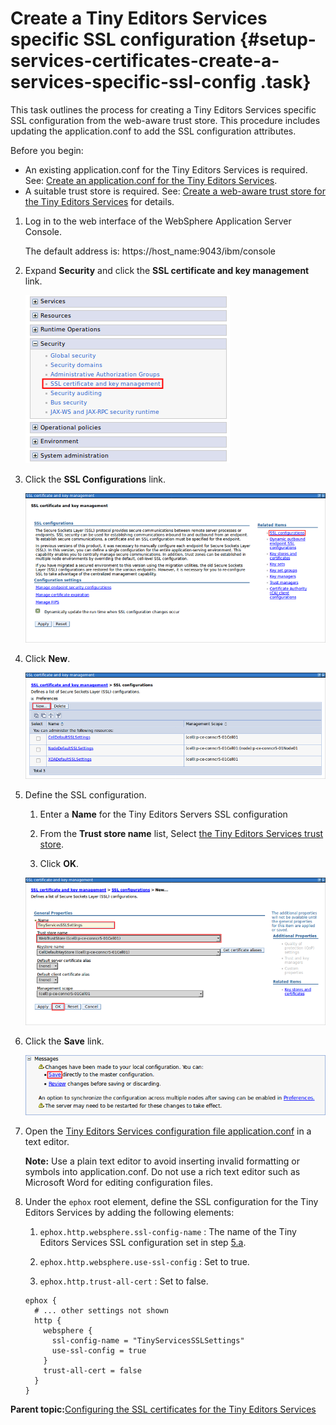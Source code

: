 # Create a Tiny Editors Services specific SSL configuration {#setup-services-certificates-create-a-services-specific-ssl-config .task}

This task outlines the process for creating a Tiny Editors Services specific SSL configuration from the web-aware trust store. This procedure includes updating the application.conf to add the SSL configuration attributes.

Before you begin:

-   An existing application.conf for the Tiny Editors Services is required. See: [Create an application.conf for the Tiny Editors Services](t_01-setup_02-services_01-appconf_01-create-an-application-conf.md).
-   A suitable trust store is required. See: [Create a web-aware trust store for the Tiny Editors Services](t_01-setup_02-services_02-certificates_01-create-a-web-aware-truststore.md) for details.

1.  Log in to the web interface of the WebSphere Application Server Console.

    The default address is: https://host\_name:9043/ibm/console

2.  Expand **Security** and click the **SSL certificate and key management** link.

    ![SSL certificate and key management link](resource/was/security_ssl.png)

3.  Click the **SSL Configurations** link.

    ![Showing SSL certificate and key management options. The SSL Configurations is highlighted.](resource/was/ssl_config_01.png)

4.  Click **New**.

    ![Page showing existing SSL configurations.](resource/was/custom_ssl_01.png)

5.  Define the SSL configuration.

    1.  Enter a **Name** for the Tiny Editors Servers SSL configuration

    2.  From the **Trust store name** list, Select [the Tiny Editors Services trust store](t_01-setup_02-services_02-certificates_01-create-a-web-aware-truststore.md).

    3.  Click **OK**.

    ![Options for a new SSL Configuration.](resource/was/custom_ssl_02.png)

6.  Click the **Save** link.

    ![Confirmation dialog for saving the new SSL Configuration.](resource/was/custom_ssl_03.png)

7.  Open the [Tiny Editors Services configuration file application.conf](t_01-setup_02-services_01-appconf_01-create-an-application-conf.md) in a text editor.

    **Note:** Use a plain text editor to avoid inserting invalid formatting or symbols into application.conf. Do not use a rich text editor such as Microsoft Word for editing configuration files.

8.  Under the `ephox` root element, define the SSL configuration for the Tiny Editors Services by adding the following elements:

    1.  `ephox.http.websphere.ssl-config-name` : The name of the Tiny Editors Services SSL configuration set in step [5.a](#tiny-ssl-config-name).

    2.  `ephox.http.websphere.use-ssl-config` : Set to true.

    3.  `ephox.http.trust-all-cert` : Set to false.

    ```
    ephox {
      # ... other settings not shown
      http {
        websphere {
          ssl-config-name = "TinyServicesSSLSettings"
          use-ssl-config = true
        }
        trust-all-cert = false
      }
    }
    ```


**Parent topic:**[Configuring the SSL certificates for the Tiny Editors Services](../../install/tiny_editors/t_01-setup_02-services_02-certificates_00-summary.md)

